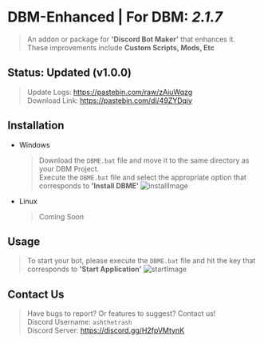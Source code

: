 # DBM-Enhanced | For DBM: _2.1.7_
> An addon or package for **'Discord Bot Maker'** that enhances it.  
> These improvements include **Custom Scripts, Mods, Etc**


## Status: Updated (v1.0.0)
> Update Logs: https://pastebin.com/raw/zAiuWqzg  
> Download Link: https://pastebin.com/dl/49ZYDqiy


## Installation
- Windows
  > Download the `DBME.bat` file and move it to the same directory as your DBM Project.  
  > Execute the `DBME.bat` file and select the appropriate option that corresponds to **'Install DBME'**
  ![installImage](https://github.com/user-attachments/assets/7331103f-8b9f-4e4c-a0df-562c0e4d473a)

- Linux
  > Coming Soon


## Usage
> To start your bot, please execute the `DBME.bat` file and hit the key that corresponds to **'Start Application'**
![startImage](https://github.com/user-attachments/assets/c3ff14b5-a20b-4225-8872-c4ba01385634)


## Contact Us
> Have bugs to report? Or features to suggest? Contact us!  
> Discord Username: `ashthetrash`  
> Discord Server: https://discord.gg/H2fpVMtynK
